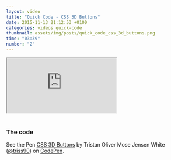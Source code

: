 ```yaml
---
layout: video
title: "Quick Code - CSS 3D Buttons"
date: 2015-11-13 21:12:53 +0100
categories: videos quick-code
thumbnail: assets/img/posts/quick_code_css_3d_buttons.png
time: "03:39"
number: "2"
---
```


<div class="responsive-video">
   <iframe src="https://www.youtube.com/embed/V-9fuTrP5AY"></iframe>
</div>

<br>

### The code

<p data-height="268" data-theme-id="16012" data-slug-hash="BovqKQ" data-default-tab="result" data-user="triss90" class='codepen'>See the Pen <a href='http://codepen.io/triss90/pen/BovqKQ/'>CSS 3D Buttons</a> by Tristan Oliver Mose Jensen White (<a href='http://codepen.io/triss90'>@triss90</a>) on <a href='http://codepen.io'>CodePen</a>.</p>
<script async src="//assets.codepen.io/assets/embed/ei.js"></script>
